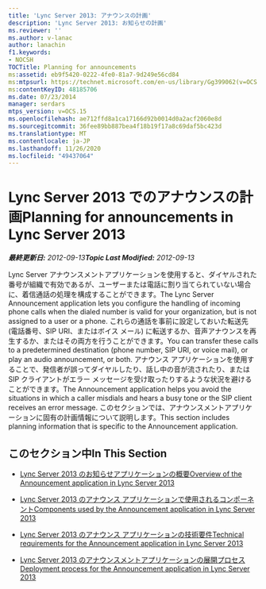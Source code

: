 ```yaml
---
title: 'Lync Server 2013: アナウンスの計画'
description: 'Lync Server 2013: お知らせの計画'
ms.reviewer: ''
ms.author: v-lanac
author: lanachin
f1.keywords:
- NOCSH
TOCTitle: Planning for announcements
ms:assetid: eb9f5420-0222-4fe0-81a7-9d249e56cd84
ms:mtpsurl: https://technet.microsoft.com/en-us/library/Gg399062(v=OCS.15)
ms:contentKeyID: 48185706
ms.date: 07/23/2014
manager: serdars
mtps_version: v=OCS.15
ms.openlocfilehash: ae712ffd8a1ca17166d92b0014d0a2acf2060e8d
ms.sourcegitcommit: 36fee89bb887bea4f18b19f17a8c69daf5bc423d
ms.translationtype: MT
ms.contentlocale: ja-JP
ms.lasthandoff: 11/26/2020
ms.locfileid: "49437064"
---
```

# <a name="planning-for-announcements-in-lync-server-2013"></a><span data-ttu-id="b9ac8-103">Lync Server 2013 でのアナウンスの計画</span><span class="sxs-lookup"><span data-stu-id="b9ac8-103">Planning for announcements in Lync Server 2013</span></span>

<div data-xmlns="http://www.w3.org/1999/xhtml">

<div class="topic" data-xmlns="http://www.w3.org/1999/xhtml" data-msxsl="urn:schemas-microsoft-com:xslt" data-cs="https://msdn.microsoft.com/">

<div data-asp="https://msdn2.microsoft.com/asp">



</div>

<div id="mainSection">

<div id="mainBody"><span data-ttu-id="b9ac8-104">

<span> </span></span><span class="sxs-lookup"><span data-stu-id="b9ac8-104">

<span> </span></span></span>

<span data-ttu-id="b9ac8-105">_**最終更新日:** 2012-09-13_</span><span class="sxs-lookup"><span data-stu-id="b9ac8-105">_**Topic Last Modified:** 2012-09-13_</span></span>

<span data-ttu-id="b9ac8-106">Lync Server アナウンスメントアプリケーションを使用すると、ダイヤルされた番号が組織で有効であるが、ユーザーまたは電話に割り当てられていない場合に、着信通話の処理を構成することができます。</span><span class="sxs-lookup"><span data-stu-id="b9ac8-106">The Lync Server Announcement application lets you configure the handling of incoming phone calls when the dialed number is valid for your organization, but is not assigned to a user or a phone.</span></span> <span data-ttu-id="b9ac8-107">これらの通話を事前に設定しておいた転送先 (電話番号、SIP URI、またはボイス メール) に転送するか、音声アナウンスを再生するか、またはその両方を行うことができます。</span><span class="sxs-lookup"><span data-stu-id="b9ac8-107">You can transfer these calls to a predetermined destination (phone number, SIP URI, or voice mail), or play an audio announcement, or both.</span></span> <span data-ttu-id="b9ac8-108">アナウンス アプリケーションを使用することで、発信者が誤ってダイヤルしたり、話し中の音が流されたり、または SIP クライアントがエラー メッセージを受け取ったりするような状況を避けることができます。</span><span class="sxs-lookup"><span data-stu-id="b9ac8-108">The Announcement application helps you avoid the situations in which a caller misdials and hears a busy tone or the SIP client receives an error message.</span></span> <span data-ttu-id="b9ac8-109">このセクションでは、アナウンスメントアプリケーションに固有の計画情報について説明します。</span><span class="sxs-lookup"><span data-stu-id="b9ac8-109">This section includes planning information that is specific to the Announcement application.</span></span>

<div>

## <a name="in-this-section"></a><span data-ttu-id="b9ac8-110">このセクション中</span><span class="sxs-lookup"><span data-stu-id="b9ac8-110">In This Section</span></span>

  - [<span data-ttu-id="b9ac8-111">Lync Server 2013 のお知らせアプリケーションの概要</span><span class="sxs-lookup"><span data-stu-id="b9ac8-111">Overview of the Announcement application in Lync Server 2013</span></span>](lync-server-2013-overview-of-the-announcement-application.md)

  - [<span data-ttu-id="b9ac8-112">Lync Server 2013 のアナウンス アプリケーションで使用されるコンポーネント</span><span class="sxs-lookup"><span data-stu-id="b9ac8-112">Components used by the Announcement application in Lync Server 2013</span></span>](lync-server-2013-components-used-by-the-announcement-application.md)

  - [<span data-ttu-id="b9ac8-113">Lync Server 2013 のアナウンス アプリケーションの技術要件</span><span class="sxs-lookup"><span data-stu-id="b9ac8-113">Technical requirements for the Announcement application in Lync Server 2013</span></span>](lync-server-2013-technical-requirements-for-the-announcement-application.md)

  - [<span data-ttu-id="b9ac8-114">Lync Server 2013 のアナウンスメントアプリケーションの展開プロセス</span><span class="sxs-lookup"><span data-stu-id="b9ac8-114">Deployment process for the Announcement application in Lync Server 2013</span></span>](lync-server-2013-deployment-process-for-the-announcement-application.md)

<span data-ttu-id="b9ac8-115"></div>

</div>

<span> </span>

</div>

</div>

</span><span class="sxs-lookup"><span data-stu-id="b9ac8-115"></div>

</div>

<span> </span>

</div>

</div>

</span></span></div>

